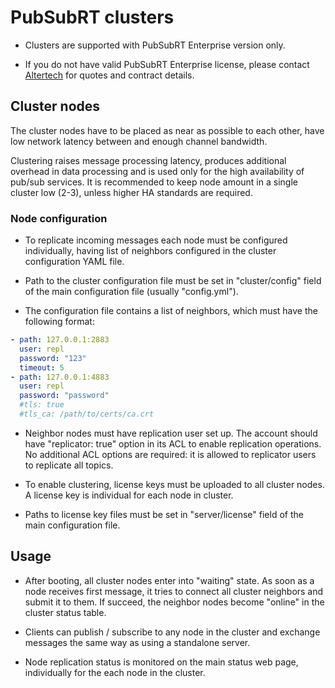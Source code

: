 # PubSubRT clusters

* Clusters are supported with PubSubRT Enterprise version only.

* If you do not have valid PubSubRT Enterprise license, please contact
  [Altertech](https://www.altertech.com/order/?id=psrt) for quotes and contract
  details.

## Cluster nodes

The cluster nodes have to be placed as near as possible to each other, have low
network latency between and enough channel bandwidth.

Clustering raises message processing latency, produces additional overhead
in data processing and is used only for the high availability of pub/sub
services. It is recommended to keep node amount in a single cluster low (2-3),
unless higher HA standards are required.

### Node configuration

* To replicate incoming messages each node must be configured individually,
having list of neighbors configured in the cluster configuration YAML file.

* Path to the cluster configuration file must be set in "cluster/config"
  field of the main configuration file (usually "config.yml").

* The configuration file contains a list of neighbors, which must have the
  following format:

```yaml
- path: 127.0.0.1:2883
  user: repl
  password: "123"
  timeout: 5
- path: 127.0.0.1:4883
  user: repl
  password: "password"
  #tls: true
  #tls_ca: /path/to/certs/ca.crt
```

* Neighbor nodes must have replication user set up. The account should have
  "replicator: true" option in its ACL to enable replication operations. No
  additional ACL options are required: it is allowed to replicator users to
  replicate all topics.

* To enable clustering, license keys must be uploaded to all cluster nodes. A
  license key is individual for each node in cluster.

* Paths to license key files must be set in "server/license" field of the main
  configuration file.

## Usage

* After booting, all cluster nodes enter into "waiting" state. As soon as a node
receives first message, it tries to connect all cluster neighbors and submit it
to them. If succeed, the neighbor nodes become "online" in the cluster status
table.

* Clients can publish / subscribe to any node in the cluster and exchange
messages the same way as using a standalone server.

* Node replication status is monitored on the main status web page,
  individually for the each node in the cluster.
